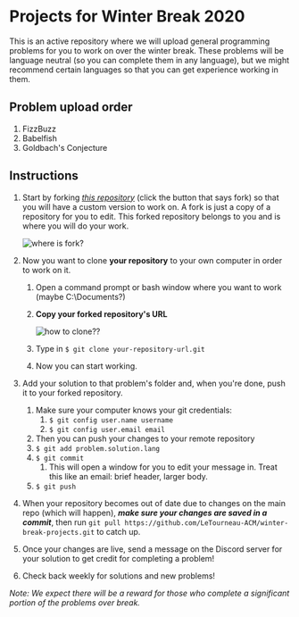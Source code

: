 # Projects for Winter Break 2020

This is an active repository where we will upload general programming problems for you to work on over the winter break.
These problems will be language neutral (so you can complete them in any language), but we might recommend certain languages so that you can get experience working in them.

## Problem upload order

1. FizzBuzz
2. Babelfish
3. Goldbach's Conjecture

## Instructions
1. Start by forking [*this repository*](https://github.com/LeTourneau-ACM/winter-break-projects) (click the button that says fork) so that you will have a custom version to work on. A fork is just a copy of a repository for you to edit. This forked repository belongs to you and is where you will do your work.

    ![where is fork?](/img/fork.png)

2. Now you want to clone **your repository** to your own computer in order to work on it.
   1. Open a command prompt or bash window where you want to work (maybe C:\\Documents?)
   2. **Copy your forked repository's URL**

        ![how to clone??](/img/clone.png)

   3. Type in `$ git clone your-repository-url.git`
   4. Now you can start working.

3. Add your solution to that problem's folder and, when you're done, push it to your forked repository.
   1. Make sure your computer knows your git credentials:
      1. `$ git config user.name username`
      2. `$ git config user.email email`
   2. Then you can push your changes to your remote repository
   3. `$ git add problem.solution.lang`
   4. `$ git commit`
      1. This will open a window for you to edit your message in. Treat this like an email: brief header, larger body.
   5. `$ git push`

4. When your repository becomes out of date due to changes on the main repo (which will happen), **_make sure your changes are saved in a commit_**, then run `git pull https://github.com/LeTourneau-ACM/winter-break-projects.git` to catch up.
5. Once your changes are live, send a message on the Discord server for your solution to get credit for completing a problem!
6. Check back weekly for solutions and new problems!

*Note: We expect there will be a reward for those who complete a significant portion of the problems over break.*
